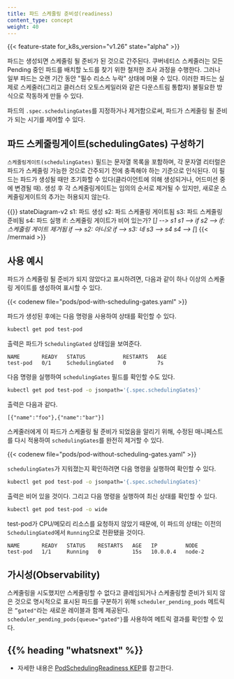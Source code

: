 ```yaml
---
title: 파드 스케줄링 준비성(readiness)
content_type: concept
weight: 40
---
```


<!-- overview -->

{{< feature-state for_k8s_version="v1.26" state="alpha" >}}

파드는 생성되면 스케줄링 될 준비가 된 것으로 간주된다. 쿠버네티스 스케줄러는
모든 Pending 중인 파드를 배치할 노드를 찾기 위한 철저한 조사 과정을 수행한다. 그러나 일부 파드는
오랜 기간 동안 "필수 리소스 누락" 상태에 머물 수 있다.
이러한 파드는 실제로 스케줄러(그리고 클러스터 오토스케일러와 같은 다운스트림 통합자)
불필요한 방식으로 작동하게 만들 수 있다.

파드의 `.spec.schedulingGates`를 지정하거나 제거함으로써,
파드가 스케줄링 될 준비가 되는 시기를 제어할 수 있다.

<!-- body -->

## 파드 스케줄링게이트(schedulingGates) 구성하기
 
`스케줄링게이트(schedulingGates)` 필드는 문자열 목록을 포함하며, 각 문자열 리터럴은
파드가 스케줄링 가능한 것으로 간주되기 전에 충족해야 하는 기준으로 인식된다. 이 필드는
파드가 생성될 때만 초기화할 수 있다(클라이언트에 의해 생성되거나, 어드미션 중에 변경될 때).
생성 후 각 스케줄링게이트는 임의의 순서로 제거될 수 있지만, 새로운 스케줄링게이트의 추가는 허용되지 않는다.

{{<mermaid>}}
stateDiagram-v2
    s1: 파드 생성
    s2: 파드 스케줄링 게이트됨
    s3: 파드 스케줄링 준비됨
    s4: 파드 실행
    if: 스케줄링 게이트가 비어 있는가?
    [*] --> s1
    s1 --> if
    s2 --> if: 스케줄링 게이트 제거됨
    if --> s2: 아니오
    if --> s3: 네
    s3 --> s4
    s4 --> [*]
{{< /mermaid >}}

## 사용 예시

파드가 스케줄링 될 준비가 되지 않았다고 표시하려면, 다음과 같이 하나 이상의 스케줄링 게이트를 생성하여 표시할 수 있다.

{{< codenew file="pods/pod-with-scheduling-gates.yaml" >}}

파드가 생성된 후에는 다음 명령을 사용하여 상태를 확인할 수 있다.

```bash
kubectl get pod test-pod
```

출력은 파드가 `SchedulingGated` 상태임을 보여준다.

```none
NAME       READY   STATUS            RESTARTS   AGE
test-pod   0/1     SchedulingGated   0          7s
```

다음 명령을 실행하여 `schedulingGates` 필드를 확인할 수도 있다.

```bash
kubectl get pod test-pod -o jsonpath='{.spec.schedulingGates}'
```

출력은 다음과 같다.

```none
[{"name":"foo"},{"name":"bar"}]
```

스케줄러에게 이 파드가 스케줄링 될 준비가 되었음을 알리기 위해, 수정된 매니페스트를 다시 적용하여
`schedulingGates`를 완전히 제거할 수 있다.

{{< codenew file="pods/pod-without-scheduling-gates.yaml" >}}

`schedulingGates`가 지워졌는지 확인하려면 다음 명령을 실행하여 확인할 수 있다.

```bash
kubectl get pod test-pod -o jsonpath='{.spec.schedulingGates}'
```

출력은 비어 있을 것이다. 그리고 다음 명령을 실행하여 최신 상태를 확인할 수 있다.

```bash
kubectl get pod test-pod -o wide
```

test-pod가 CPU/메모리 리소스를 요청하지 않았기 때문에, 이 파드의 상태는 이전의 `SchedulingGated`에서
`Running`으로 전환됐을 것이다.

```none
NAME       READY   STATUS    RESTARTS   AGE   IP         NODE  
test-pod   1/1     Running   0          15s   10.0.0.4   node-2
```

## 가시성(Observability)

스케줄링을 시도했지만 스케줄링할 수 없다고 클레임되거나 스케줄링할 준비가 되지 않은 것으로 명시적으로 표시된 파드를
구분하기 위해 `scheduler_pending_pods` 메트릭은 `”gated"`라는 새로운 레이블과 함께 제공된다. 
`scheduler_pending_pods{queue="gated"}`를 사용하여 메트릭 결과를 확인할 수 있다.

## {{% heading "whatsnext" %}}

* 자세한 내용은 [PodSchedulingReadiness KEP](https://github.com/kubernetes/enhancements/blob/master/keps/sig-scheduling/3521-pod-scheduling-readiness)를 참고한다.
